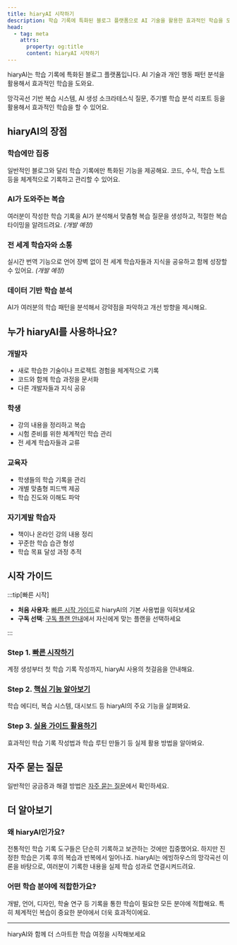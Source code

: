 ```yaml
---
title: hiaryAI 시작하기
description: 학습 기록에 특화된 블로그 플랫폼으로 AI 기술을 활용한 효과적인 학습을 도와줍니다.
head:
  - tag: meta
    attrs:
      property: og:title
      content: hiaryAI 시작하기
---
```


hiaryAI는 학습 기록에 특화된 블로그 플랫폼입니다. AI 기술과 개인 행동 패턴 분석을 활용해서 효과적인 학습을 도와요.

망각곡선 기반 복습 시스템, AI 생성 소크라테스식 질문, 주기별 학습 분석 리포트 등을 활용해서 효과적인 학습을 할 수 있어요.

## hiaryAI의 장점

### 학습에만 집중
일반적인 블로그와 달리 학습 기록에만 특화된 기능을 제공해요. 코드, 수식, 학습 노트 등을 체계적으로 기록하고 관리할 수 있어요.

### AI가 도와주는 복습
여러분이 작성한 학습 기록을 AI가 분석해서 맞춤형 복습 질문을 생성하고, 적절한 복습 타이밍을 알려드려요. *(개발 예정)*

### 전 세계 학습자와 소통
실시간 번역 기능으로 언어 장벽 없이 전 세계 학습자들과 지식을 공유하고 함께 성장할 수 있어요. *(개발 예정)*

### 데이터 기반 학습 분석
AI가 여러분의 학습 패턴을 분석해서 강약점을 파악하고 개선 방향을 제시해요.

## 누가 hiaryAI를 사용하나요?

### 개발자
- 새로 학습한 기술이나 프로젝트 경험을 체계적으로 기록
- 코드와 함께 학습 과정을 문서화
- 다른 개발자들과 지식 공유

### 학생
- 강의 내용을 정리하고 복습
- 시험 준비를 위한 체계적인 학습 관리
- 전 세계 학습자들과 교류

### 교육자
- 학생들의 학습 기록을 관리
- 개별 맞춤형 피드백 제공
- 학습 진도와 이해도 파악

### 자기계발 학습자
- 책이나 온라인 강의 내용 정리
- 꾸준한 학습 습관 형성
- 학습 목표 달성 과정 추적

## 시작 가이드

:::tip[빠른 시작]

- **처음 사용자**: [빠른 시작 가이드](./quick-start)로 hiaryAI의 기본 사용법을 익혀보세요
- **구독 선택**: [구독 플랜 안내](./subscription-plans)에서 자신에게 맞는 플랜을 선택하세요

:::

### Step 1. [빠른 시작하기](./quick-start)
계정 생성부터 첫 학습 기록 작성까지, hiaryAI 사용의 첫걸음을 안내해요.

### Step 2. [핵심 기능 알아보기](/features/) 
학습 에디터, 복습 시스템, 대시보드 등 hiaryAI의 주요 기능을 살펴봐요.

### Step 3. [실용 가이드 활용하기](/guides/)
효과적인 학습 기록 작성법과 학습 루틴 만들기 등 실제 활용 방법을 알아봐요.

## 자주 묻는 질문

일반적인 궁금증과 해결 방법은 [자주 묻는 질문](/faq/)에서 확인하세요.

## 더 알아보기

### 왜 hiaryAI인가요?
전통적인 학습 기록 도구들은 단순히 기록하고 보관하는 것에만 집중했어요. 하지만 진정한 학습은 기록 후의 복습과 반복에서 일어나죠. hiaryAI는 에빙하우스의 망각곡선 이론을 바탕으로, 여러분이 기록한 내용을 실제 학습 성과로 연결시켜드려요.

### 어떤 학습 분야에 적합한가요?
개발, 언어, 디자인, 학술 연구 등 기록을 통한 학습이 필요한 모든 분야에 적합해요. 특히 체계적인 복습이 중요한 분야에서 더욱 효과적이에요.

---

hiaryAI와 함께 더 스마트한 학습 여정을 시작해보세요
